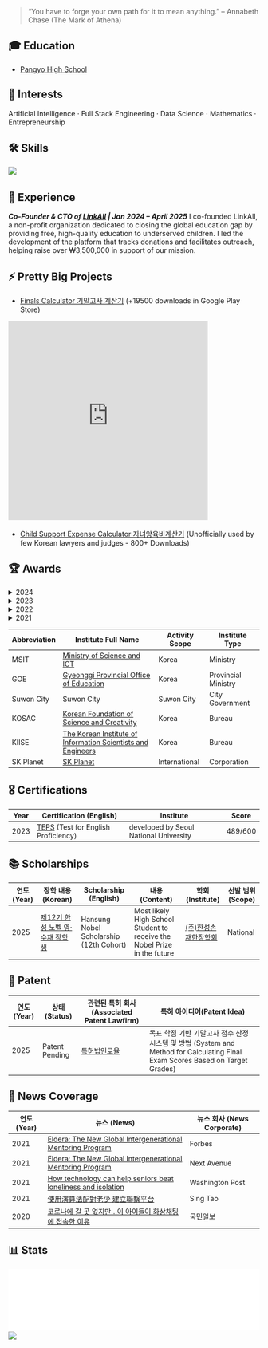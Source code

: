 > “You have to forge your own path for it to mean anything.” – Annabeth Chase (The Mark of Athena)

## 🎓 Education
- [Pangyo High School](https://pangyo-h.goesn.kr/pangyo-h/main.do)

## 👾 Interests
Artificial Intelligence · Full Stack Engineering · Data Science · Mathematics · Entrepreneurship

## 🛠️ Skills
<p>
  <img src="https://skillicons.dev/icons?i=python,html,css,ts,js,vue,vuetify,nuxtjs,nodejs,express,firebase,git" />
  <br/>
</p>

## 💼 Experience

***Co-Founder & CTO of
[LinkAll](https://thinkforall-linkall.com) | Jan 2024 – April 2025***
I co-founded LinkAll, a non-profit organization dedicated to closing the global education gap by providing free, high-quality education to underserved children. I led the development of the platform that tracks donations and facilitates outreach, helping raise over ₩3,500,000 in support of our mission.

## ⚡ Pretty Big Projects
- [Finals Calculator 기말고사 계산기](https://finalscalcu.web.app) (+19500 downloads in Google Play Store)

<iframe src="https://chrome-stats.com/embed/app.web.finalscalcu.twa/trends" width="400" height="400" frameborder="0"></iframe>

- [Child Support Expense Calculator 자녀양육비계산기](https://child-support-expanse.web.app) (Unofficially used by few Korean lawyers and judges - 800+ Downloads)

## 🏆 Awards

<details>
<summary>2024</summary>

| 연도 (Year) | 수상 내용 (Korean) | Award (English) | 분야 (Field) | Institute |
|-------------|--------------------|-----------------|--------------|-----------|
| 2024 | 스마틴앱챌린지 장려상 (SK플래닛 대표이사장상) | 3rd Place, National App Development Contest (SK Planet CEO Award) | Software / App Development | SK Planet |
| 2024 | 전국 창업발명경진대회 우수상 (수원특례시장상) | 3rd Place, National Startup & Invention Contest (Suwon Mayor Award) | Entrepreneurship / Invention | Suwon City |

</details>

<details>
<summary>2023</summary>

| 연도 (Year) | 수상 내용 (Korean) | Award (English) | 분야 (Field) | Institute |
|-------------|--------------------|-----------------|--------------|-----------|
| 2023 | 한국코드페어 해커톤 동상 (한국정보과학학회 회장상) | 3rd Place, KCF National Hackathon (KIISE Chairman Award) | Software / AI | KIISE |
| 2023 | 경기도교육감 표창장 | Award of Commendation, Gyeonggi Superintendent of Education | Education / Leadership | GOE |
| 2023 | 신나는 SW·AI 교육수기공모전 최우수상 (과학기술정보통신부 장관상) | 1st Place, SW·AI Essay Contest (MSIT Minister Award) | AI / Education | MSIT |

</details>

<details>
<summary>2022</summary>

| 연도 (Year) | 수상 내용 (Korean) | Award (English) | 분야 (Field) | Institute |
|-------------|--------------------|-----------------|--------------|-----------|
| 2022 | 청소년과학탐구반 융합탐구과제 최우수상 (과기정통부 장관상) | 1st Place, National Science Fair (MSIT Minister Award) | Science / Research | MSIT |

</details>

<details>
<summary>2021</summary>

| 연도 (Year) | 수상 내용 (Korean) | Award (English) | 분야 (Field) | Institute |
|-------------|--------------------|-----------------|--------------|-----------|
| 2021 | 과학 탐구 동아리 금상 (한국과학창의재단 이사장상) | Gold Award, Youth Science Club (Team) | Science / Research | KOSAC |
| 2021 | 과학 탐구 동아리 은상 (한국과학창의재단 이사장상) | Silver Award, Youth Science Club (Individual) | Science / Research | KOSAC |

</details>

| Abbreviation | Institute Full Name | Activity Scope | Institute Type |
|---|---|---|---|
| MSIT | [Ministry of Science and ICT](https://www.msit.go.kr/eng/index.do) | Korea | Ministry |
| GOE | [Gyeonggi Provincial Office of Education](https://www.goe.go.kr/goe/main.do) | Korea | Provincial Ministry |
| Suwon City | Suwon City | Suwon City | City Government |
| KOSAC | [Korean Foundation of Science and Creativity](https://www.kosac.re.kr/main) | Korea | Bureau |
| KIISE | [The Korean Institute of Information Scientists and Engineers](http://m.kiise.or.kr/academyEng/main/getContent.faEng?content_no=1&MENU_ID=010100) | Korea | Bureau |
| SK Planet | [SK Planet](https://www.skplanet.com/main) | International | Corporation |

## 🎖️ Certifications
| Year | Certification (English) | Institute | Score |
|------|--------|------------|------------------|
| 2023 | [TEPS](https://www.teps.or.kr/) (Test for English Proficiency) | developed by Seoul National University | 489/600 |

## 📚 Scholarships
| 연도 (Year) | 장학 내용 (Korean) | Scholarship (English) | 내용 (Content) | 학회(Institute) | 선발 범위(Scope) |
|------|--------------------|------------------|--------|--|--|
| 2025 | [제12기 한성 노벨 영·수재 장학생](https://www.sonjaehan.com/?module=Board&action=SiteBoard&sMode=VIEW_FORM&iBrdNo=21&iBrdContNo=339&sBrdContRe=0&sSearchField=&sSearchValue=&CurrentPage=1) | Hansung Nobel Scholarship (12th Cohort) | Most likely High School Student to receive the Nobel Prize in the future | [(주)한성손재한장학회](https://www.sonjaehan.com/) | National |

## 🧾 Patent
| 연도 (Year) | 상태 (Status) | 관련된 특허 회사 (Associated Patent Lawfirm) | 특허 아이디어(Patent Idea) |
|------|--------|------------|------------------|
| 2025 | Patent Pending | [특허법인로율](https://www.lawyul.com/kor/main/main.html) | 목표 학점 기반 기말고사 점수 산정 시스템 및 방법 (System and Method for Calculating Final Exam Scores Based on Target Grades) |

## 📰 News Coverage
| 연도 (Year) | 뉴스 (News) | 뉴스 회사 (News Corporate) |
|------|--------------------|------------------|
| 2021 | [Eldera: The New Global Intergenerational Mentoring Program](https://www.forbes.com/sites/nextavenue/2021/01/05/eldera-the-new-global-intergenerational-mentoring-program/) | Forbes |
| 2021 | [Eldera: The New Global Intergenerational Mentoring Program](https://www.nextavenue.org/eldera-the-new-global-intergenerational-mentoring-program/) | Next Avenue |
| 2021 | [How technology can help seniors beat loneliness and isolation](https://www.washingtonpost.com/lifestyle/2021/12/03/seniors-loneliness-solutions-technology-virtual-reality/) | Washington Post |
| 2021 | [使用演算法配對老少 建立聯繫平台](https://www.singtaousa.com/2021-12-12/%E4%BD%BF%E7%94%A8%E6%BC%94%E7%AE%97%E6%B3%95%E9%85%8D%E5%B0%8D%E8%80%81%E5%B0%91-%E5%BB%BA%E7%AB%8B%E8%81%AF%E7%B9%AB%E5%B9%B3%E5%8F%B0/3812809) | Sing Tao |
| 2020 | [코로나에 갈 곳 없지만…이 아이들이 화상채팅에 접속한 이유](https://www.kmib.co.kr/article/view.asp?arcid=0015066564) | 국민일보 |

## 📊 Stats
![reactions](./metrics.plugin.reactions.svg)
![](https://github-contributor-stats.vercel.app/api?username=hslee2008&limit=17&theme=dark&combine_all_yearly_contributions=true)
